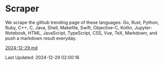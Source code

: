 # Scraper

We scrape the github trending page of these languages: Go, Rust, Python, Ruby, C++, C, Java, Shell, Makefile, Swift, Objective-C, Kotlin, Jupyter-Notebook, HTML, JavaScript, TypeScript, CSS, Vue, TeX, Markdown, and push a markdown result everyday.

[2024-12-29.md](https://github.com/cumthxy/github-trending-backup/blob/master/2024-12-29.md)

Last Updated: 2024-12-29 02:00:16